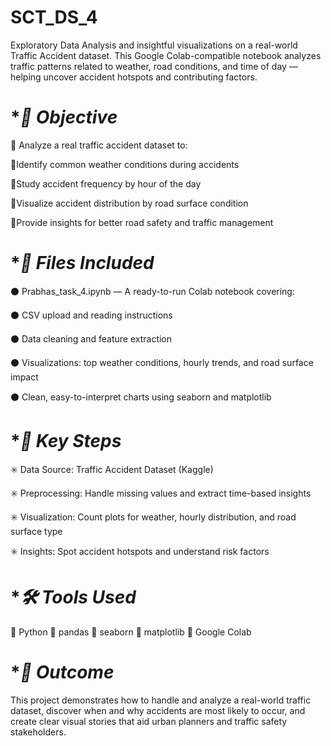 # SCT_DS_4
Exploratory Data Analysis and insightful visualizations on a real-world Traffic Accident dataset. This Google Colab-compatible notebook analyzes traffic patterns related to weather, road conditions, and time of day — helping uncover accident hotspots and contributing factors.

# **📌 Objective*
🔹 Analyze a real traffic accident dataset to:

🔹Identify common weather conditions during accidents

🔹Study accident frequency by hour of the day

🔹Visualize accident distribution by road surface condition

🔹Provide insights for better road safety and traffic management

# **📁 Files Included*
⚫ Prabhas_task_4.ipynb — A ready-to-run Colab notebook covering:

⚫ CSV upload and reading instructions

⚫ Data cleaning and feature extraction

⚫ Visualizations: top weather conditions, hourly trends, and road surface impact

⚫ Clean, easy-to-interpret charts using seaborn and matplotlib

# **🔑 Key Steps*
✳️ Data Source: Traffic Accident Dataset (Kaggle)

✳️ Preprocessing: Handle missing values and extract time-based insights

✳️ Visualization: Count plots for weather, hourly distribution, and road surface type

✳️ Insights: Spot accident hotspots and understand risk factors

# **🛠️ Tools Used*
📍 Python
📍 pandas
📍 seaborn
📍 matplotlib
📍 Google Colab

# **🚀 Outcome*
This project demonstrates how to handle and analyze a real-world traffic dataset, discover when and why accidents are most likely to occur, and create clear visual stories that aid urban planners and traffic safety stakeholders.

